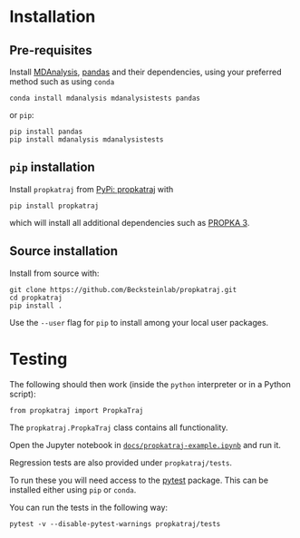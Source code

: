 # Installation

## Pre-requisites

Install [MDAnalysis](https://mdanalysis.org),
[pandas](http://pandas.pydata.org/) and their dependencies, using
your preferred method such as using `conda`

    conda install mdanalysis mdanalysistests pandas
	
or 	`pip`:

    pip install pandas
    pip install mdanalysis mdanalysistests


## `pip` installation

Install `propkatraj` from [PyPi:
propkatraj](https://pypi.org/project/propkatraj/) with

    pip install propkatraj
	
which will install all additional dependencies such as [PROPKA
3](https://github.com/jensengroup/propka).


## Source installation

Install from source with:

    git clone https://github.com/Becksteinlab/propkatraj.git
    cd propkatraj
    pip install .

Use the `--user` flag for `pip` to install among your local user packages.

# Testing

The following should then work (inside the `python` interpreter or in a Python script):

    from propkatraj import PropkaTraj

The `propkatraj.PropkaTraj` class contains all functionality. 

Open the Jupyter notebook in
[`docs/propkatraj-example.ipynb`](https://nbviewer.jupyter.org/github/Becksteinlab/propkatraj/blob/master/docs/propkatraj-example.ipynb)
and run it.

Regression tests are also provided under `propkatraj/tests`.

To run these you will need access to the
[pytest](https://docs.pytest.org/en/latest/index.html) package. This can be
installed either using `pip` or `conda`.

You can run the tests in the following way:

    pytest -v --disable-pytest-warnings propkatraj/tests

